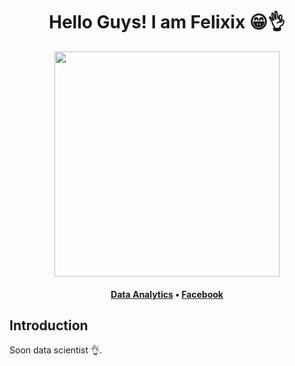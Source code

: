 <h1 align="center">Hello Guys! I am Felixix 😁👌</h1>

<div align="center">
  <img src="https://yt3.ggpht.com/ytc/AIf8zZRd_G-I46BAuf6ucgb7L-IFsLg7nPoeXXMUJ_2h2g=s600-c-k-c0x00ffffff-no-rj-rp-mo" height=360
</a>
</div>

<h4 align="center">
  <b><a href="">Data Analytics</a></b>
  •
  <a href="https://www.facebook.com/FelixixLG" target="_blank" >Facebook</a>
</h3>

## Introduction
Soon data scientist 👌.
